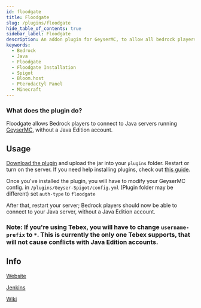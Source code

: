 ```yaml
---
id: floodgate
title: Floodgate
slug: /plugins/floodgate
hide_table_of_contents: true
sidebar_label: Floodgate
description: An addon plugin for GeyserMC, to allow all bedrock players to join java servers, without a java account
keywords:
  - Bedrock
  - Java
  - Floodgate
  - Floodgate Installation
  - Spigot
  - Bloom.host
  - Pterodactyl Panel
  - Minecraft
---
```


### What does the plugin do?

Floodgate allows Bedrock players to connect to Java servers running [GeyserMC](https://docs.bloom.host/plugins/geysermc), without a Java Edition account.

## Usage

[Download the plugin](https://ci.opencollab.dev/job/GeyserMC/job/Floodgate/job/master/lastSuccessfulBuild/artifact/spigot/build/libs/floodgate-spigot.jar) and upload the jar into your `plugins` folder. Restart or turn on the server. If you need help installing plugins, check out [this guide](https://docs.bloom.host/installing-plugins).  

Once you've installed the plugin, you will have to modify your GeyserMC config. in `/plugins/Geyser-Spigot/config.yml` (Plugin folder may be different) set `auth-type` to `floodgate`

After that, restart your server; Bedrock players should now be able to connect to your Java server, without a Java Edition account.  

### Note: If you're using Tebex, you will have to change `username-prefix` to `*`. This is currently the only one Tebex supports, that will not cause conflicts with Java Edition accounts. 

## Info
[Website](https://geysermc.org/)  

[Jenkins](https://ci.opencollab.dev/job/GeyserMC/job/Floodgate/job/master/)  

[Wiki](https://github.com/GeyserMC/Floodgate/wiki)
